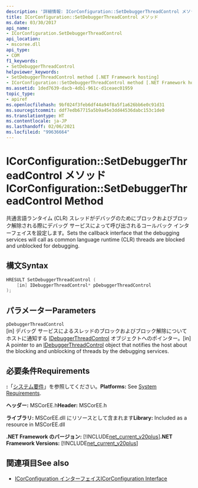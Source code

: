 ```yaml
---
description: '詳細情報: ICorConfiguration::SetDebuggerThreadControl メソッド'
title: ICorConfiguration::SetDebuggerThreadControl メソッド
ms.date: 03/30/2017
api_name:
- ICorConfiguration.SetDebuggerThreadControl
api_location:
- mscoree.dll
api_type:
- COM
f1_keywords:
- SetDebuggerThreadControl
helpviewer_keywords:
- SetDebuggerThreadControl method [.NET Framework hosting]
- ICorConfiguration::SetDebuggerThreadControl method [.NET Framework hosting]
ms.assetid: 1ded7639-dacb-4db1-961c-d1ceaec01959
topic_type:
- apiref
ms.openlocfilehash: 9bf024f3feb6df44a94f8a5f1a626bb6e0c91d31
ms.sourcegitcommit: ddf7edb67715a5b9a45e3dd44536dabc153c1de0
ms.translationtype: HT
ms.contentlocale: ja-JP
ms.lasthandoff: 02/06/2021
ms.locfileid: "99636664"
---
```

# <a name="icorconfigurationsetdebuggerthreadcontrol-method"></a><span data-ttu-id="bb167-103">ICorConfiguration::SetDebuggerThreadControl メソッド</span><span class="sxs-lookup"><span data-stu-id="bb167-103">ICorConfiguration::SetDebuggerThreadControl Method</span></span>

<span data-ttu-id="bb167-104">共通言語ランタイム (CLR) スレッドがデバッグのためにブロックおよびブロック解除される際にデバッグ サービスによって呼び出されるコールバック インターフェイスを設定します。</span><span class="sxs-lookup"><span data-stu-id="bb167-104">Sets the callback interface that the debugging services will call as common language runtime (CLR) threads are blocked and unblocked for debugging.</span></span>  
  
## <a name="syntax"></a><span data-ttu-id="bb167-105">構文</span><span class="sxs-lookup"><span data-stu-id="bb167-105">Syntax</span></span>  
  
```cpp  
HRESULT SetDebuggerThreadControl (  
    [in] IDebuggerThreadControl* pDebuggerThreadControl  
);  
```  
  
## <a name="parameters"></a><span data-ttu-id="bb167-106">パラメーター</span><span class="sxs-lookup"><span data-stu-id="bb167-106">Parameters</span></span>  

 `pDebuggerThreadControl`  
 <span data-ttu-id="bb167-107">[in] デバッグ サービスによるスレッドのブロックおよびブロック解除についてホストに通知する [IDebuggerThreadControl](idebuggerthreadcontrol-interface.md) オブジェクトへのポインター。</span><span class="sxs-lookup"><span data-stu-id="bb167-107">[in] A pointer to an [IDebuggerThreadControl](idebuggerthreadcontrol-interface.md) object that notifies the host about the blocking and unblocking of threads by the debugging services.</span></span>  
  
## <a name="requirements"></a><span data-ttu-id="bb167-108">必要条件</span><span class="sxs-lookup"><span data-stu-id="bb167-108">Requirements</span></span>  

 <span data-ttu-id="bb167-109">**:**「[システム要件](../../get-started/system-requirements.md)」を参照してください。</span><span class="sxs-lookup"><span data-stu-id="bb167-109">**Platforms:** See [System Requirements](../../get-started/system-requirements.md).</span></span>  
  
 <span data-ttu-id="bb167-110">**ヘッダー:** MSCorEE.h</span><span class="sxs-lookup"><span data-stu-id="bb167-110">**Header:** MSCorEE.h</span></span>  
  
 <span data-ttu-id="bb167-111">**ライブラリ:** MSCorEE.dll にリソースとして含まれます</span><span class="sxs-lookup"><span data-stu-id="bb167-111">**Library:** Included as a resource in MSCorEE.dll</span></span>  
  
 <span data-ttu-id="bb167-112">**.NET Framework のバージョン:** [!INCLUDE[net_current_v20plus](../../../../includes/net-current-v20plus-md.md)]</span><span class="sxs-lookup"><span data-stu-id="bb167-112">**.NET Framework Versions:** [!INCLUDE[net_current_v20plus](../../../../includes/net-current-v20plus-md.md)]</span></span>  
  
## <a name="see-also"></a><span data-ttu-id="bb167-113">関連項目</span><span class="sxs-lookup"><span data-stu-id="bb167-113">See also</span></span>

- [<span data-ttu-id="bb167-114">ICorConfiguration インターフェイス</span><span class="sxs-lookup"><span data-stu-id="bb167-114">ICorConfiguration Interface</span></span>](icorconfiguration-interface.md)

